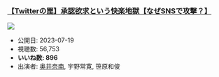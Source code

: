 ### [【Twitterの罠】承認欲求という快楽地獄【なぜSNSで攻撃？】](https://www.youtube.com/watch?v=7YR8jOkTECw)
[![](https://img.youtube.com/vi/7YR8jOkTECw/hqdefault.jpg)](https://www.youtube.com/watch?v=7YR8jOkTECw)
-   公開日: 2023-07-19
-   視聴数: 56,753
-   **いいね数: 896**
-   出演者: [奥井奈南](/rehacq_fan/people/奥井奈南 "wikilink"), 宇野常寛, 笹原和俊
